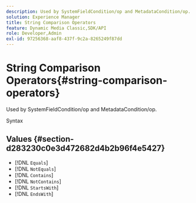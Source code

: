 ```yaml
---
description: Used by SystemFieldCondition/op and MetadataCondition/op.
solution: Experience Manager
title: String Comparison Operators
feature: Dynamic Media Classic,SDK/API
role: Developer,Admin
exl-id: 97256368-aaf8-437f-9c2a-8265249f87dd
---
```

# String Comparison Operators{#string-comparison-operators}

Used by SystemFieldCondition/op and MetadataCondition/op.

 Syntax 

## Values {#section-d283230c0e3d472682d4b2b96f4e5427}

* [!DNL `Equals`] 
* [!DNL `NotEquals`] 
* [!DNL `Contains`] 
* [!DNL `NotContains`] 
* [!DNL `StartsWith`] 
* [!DNL `EndsWith`]
